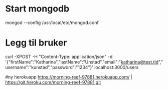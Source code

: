 # Start mongodb
mongod --config /usr/local/etc/mongod.conf

# Legg til bruker
curl -XPOST -H "Content-Type: application/json" -d '{"firstName":"Katharina","lastName":"Unstad","email":"katharina@test.tld","username":"kunstad","password":"1234"}' localhost:3000/users

#ny herokuapp
https://morning-reef-97881.herokuapp.com/ | https://git.heroku.com/morning-reef-97881.git